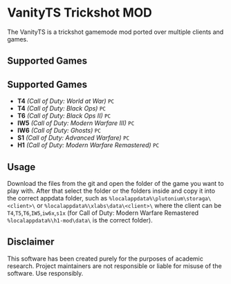 
# VanityTS Trickshot MOD
The VanityTS is a trickshot gamemode mod ported over multiple clients and games. 

## Supported Games

## Supported Games
- **T4** *(Call of Duty: World at War)* `PC`
- **T4** *(Call of Duty: Black Ops)* `PC`
- **T6** *(Call of Duty: Black Ops II)* `PC`
- **IW5** *(Call of Duty: Modern Warfare III)* `PC` 
- **IW6** *(Call of Duty: Ghosts)* `PC` 
- **S1** *(Call of Duty: Advanced Warfare)* `PC` 
- **H1** *(Call of Duty: Modern Warfare Remastered)* `PC` 

## Usage
Download the files from the git and open the folder of the game you want to play with. After that select the folder or the folders inside and copy it into the correct appdata folder, such as `%localappdata%\plutonium\storaga\<client>\` or `%localappdata%\xlabs\data\<client>\` where the client can be `T4`,`T5`,`T6`,`IW5`,`iw6x`,`s1x` (for Call of Duty: Modern Warfare Remastered `%localappdata%\h1-mod\data\` is the correct folder).


## Disclaimer
This software has been created purely for the purposes of academic research. Project maintainers are not responsible or liable for misuse of the software. Use responsibly.
